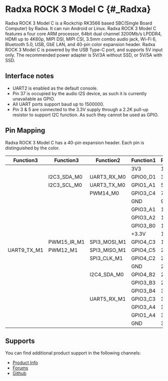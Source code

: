 Radxa ROCK 3 Model C {#_Radxa}
====================

Radxa ROCK 3 Model C is a Rockchip RK3566 based SBC(Single Board Computer) by Radxa. It can run Android or Linux. Radxa ROCK 3 Model C features a four core ARM processor, 64bit dual channel 3200Mb/s LPDDR4, HDMI up to 4K60p, MIPI DSI, MIPI CSI, 3.5mm combo audio jack, Wi-Fi 6, Bluetooth 5.0, USB, GbE LAN, and 40-pin color expansion header. Radxa ROCK 3 Model C is powered by the USB Type-C port, and supports 5V input only. The recommended power adapter is 5V/3A without SSD, or 5V/5A with SSD.

Interface notes
---------------

- UART2 is enabled as the default console.
- Pin 37 is occupied by the audio I2S device, as such it is currently unavailable as GPIO.
- All UART ports support baud up to 1500000.
- Pin 3 & 5 are connected to the 3.3V supply through a 2.2K pull-up resistor to support I2C function. As such they cannot be used as GPIO.

Pin Mapping
-----------

Radxa ROCK 3 Model C has a 40-pin expansion header. Each pin is distinguished by the color.

|    Function3|  Function3|    Function2| Function1|  PIN  |  PIN  | Function1|    Function2| Function3|   Function4|
|-------------|-----------|-------------|----------|:------|------:|----------|-------------|----------|------------|
|             |           |             |       3V3|   1   |   2   |     +5.0V|             |          |            |
|             |I2C3_SDA_M0|  UART3_RX_M0|  GPIO0_D1|   3   |   4   |     +5.0V|             |          |            |
|             |I2C3_SCL_M0|  UART3_TX_M0|  GPIO1_A1|   5   |   6   |       GND|             |          |            |
|             |           |     PWM14_M0|  GPIO3_C4|   7   |   8   |  GPIO0_D1|  UART2_TX_M0|          |            |
|             |           |             |       GND|   9   |   10  |  GPIO0_D0|  UART2_RX_M0|          |            |
|             |           |             |  GPIO3_A1|   11  |   12  |  GPIO3_A3|             |          |            |
|             |           |             |  GPIO3_A2|   13  |   14  |       GND|             |          |            |
|             |           |             |  GPIO3_B0|   15  |   16  |  GPIO3_B1|  UART4_RX_M1|   PWM8_M0|            |
|             |           |             |     +3.3V|   17  |   18  |  GPIO3_B2|  UART4_TX_M1|   PWM9_M0|            |
|             |PWM15_IR_M1| SPI3_MOSI_M1|  GPIO4_C3|   19  |   20  |       GND|             |          |            |
|  UART9_TX_M1|   PWM12_M1| SPI3_MISO_M1|  GPIO4_C5|   21  |   22  |  GPIO3_C1|             |          |            |
|             |           |  SPI3_CLK_M1|  GPIO4_C2|   23  |   24  |  GPIO4_C6|  SPI3_CS0_M1|  PWM13_M1| UART9_RX_M1|
|             |           |             |       GND|   25  |   26  |        NC|             |          |            |
|             |           |  I2C4_SDA_M0|  GPIO4_B2|   27  |   28  |  GPIO4_B3|             |          |            |
|             |           |             |  GPIO3_B3|   29  |   30  |       GND|             |          |            |
|             |           |             |  GPIO3_B4|   31  |   32  |  GPIO3_C2|  UART5_TX_M1|          |            |
|             |           |  UART5_RX_M1|  GPIO3_C3|   33  |   34  |       GND|             |          |            |
|             |           |             |  GPIO3_A4|   35  |   36  |  GPIO3_A7|             |          |            |
|             |           |             |  GPIO1_A4|   37  |   38  |  GPIO3_A6|             |          |            |
|             |           |             |       GND|   39  |   40  |  GPIO3_A5|             |          |            |

Supports
--------

You can find additional product support in the following channels:

- [Product Info](https://docs.radxa.com/en/rock3/rock3c)
- [Forums](https://forum.radxa.com/c/rock3)
- [Github](https://github.com/radxa)
